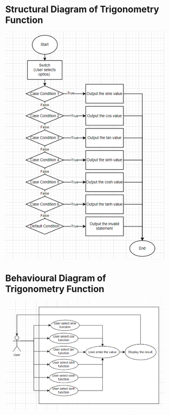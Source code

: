 # Structural Diagram of Trigonometry Function
![alt text](https://github.com/99003572/Arya-Calculator/blob/main/2.%20Design/Low%20Level%20Design/Trignometry/Trigonometry_Structural_Diagram.png)
# Behavioural Diagram of Trigonometry Function
![alt text](https://github.com/99003572/Arya-Calculator/blob/main/2.%20Design/Low%20Level%20Design/Trignometry/Trigonometry_Behavioural_Diagram.png)

